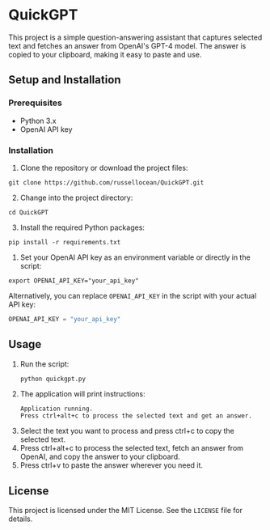 # QuickGPT

This project is a simple question-answering assistant that captures selected text and fetches an answer from OpenAI's GPT-4 model. The answer is copied to your clipboard, making it easy to paste and use.

## Setup and Installation

### Prerequisites

- Python 3.x
- OpenAI API key

### Installation

1. Clone the repository or download the project files:

```
git clone https://github.com/russellocean/QuickGPT.git
```

2. Change into the project directory:
```
cd QuickGPT
```

3. Install the required Python packages:

```
pip install -r requirements.txt
```

1. Set your OpenAI API key as an environment variable or directly in the script:

```
export OPENAI_API_KEY="your_api_key"
```

Alternatively, you can replace `OPENAI_API_KEY` in the script with your actual API key:

```python
OPENAI_API_KEY = "your_api_key"
```
## Usage
1. Run the script:
   ```python
   python quickgpt.py
   ```
2. The application will print instructions:
    ```
    Application running.
    Press ctrl+alt+c to process the selected text and get an answer.
    ```
3. Select the text you want to process and press ctrl+c to copy the selected text.
4. Press ctrl+alt+c to process the selected text, fetch an answer from OpenAI, and copy the answer to your clipboard.
5. Press ctrl+v to paste the answer wherever you need it.
## License
This project is licensed under the MIT License. See the `LICENSE` file for details.

